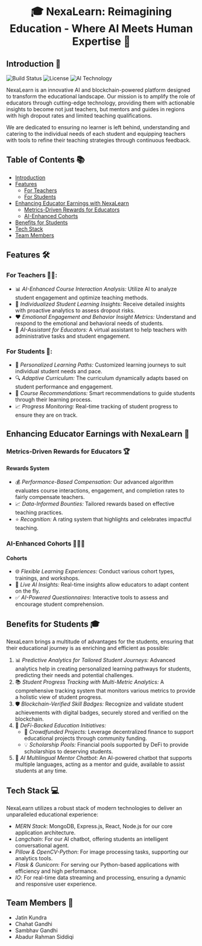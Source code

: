 
<h1 align="center">🎓 NexaLearn: Reimagining Education - Where AI Meets Human Expertise 🚀</h1>

## Introduction 🌟

![Build Status](https://img.shields.io/badge/build-passing-brightgreen)
![License](https://img.shields.io/badge/license-MIT-blue)
![AI Technology](https://img.shields.io/badge/AI-Blockchain-orange)

NexaLearn is an innovative AI and blockchain-powered platform designed to transform the educational landscape. Our mission is to amplify the role of educators through cutting-edge technology, providing them with actionable insights to become not just teachers, but mentors and guides in regions with high dropout rates and limited teaching qualifications.

We are dedicated to ensuring no learner is left behind, understanding and catering to the individual needs of each student and equipping teachers with tools to refine their teaching strategies through continuous feedback.

## Table of Contents 📚

- [Introduction](#introduction)
- [Features](#features)
  - [For Teachers](#for-teachers)
  - [For Students](#for-students)
- [Enhancing Educator Earnings with NexaLearn](#enhancing-educator-earnings-with-nexalearn)
  - [Metrics-Driven Rewards for Educators](#metrics-driven-rewards-for-educators)
  - [AI-Enhanced Cohorts](#ai-enhanced-cohorts)
- [Benefits for Students](#benefits-for-students)
- [Tech Stack](#tech-stack)
- [Team Members](#team-members)

## Features 🛠️

### For Teachers 👩‍🏫:
- 📊 *AI-Enhanced Course Interaction Analysis:* Utilize AI to analyze student engagement and optimize teaching methods.
- 🧠 *Individualized Student Learning Insights:* Receive detailed insights with proactive analytics to assess dropout risks.
- ❤️ *Emotional Engagement and Behavior Insight Metrics:* Understand and respond to the emotional and behavioral needs of students.
- 🤖 *AI-Assistant for Educators:* A virtual assistant to help teachers with administrative tasks and student engagement.

### For Students 🎒:
- 📝 *Personalized Learning Paths:* Customized learning journeys to suit individual student needs and pace.
- 🔍 *Adaptive Curriculum:* The curriculum dynamically adapts based on student performance and engagement.
- 🎯 *Course Recommendations:* Smart recommendations to guide students through their learning process.
- 📈 *Progress Monitoring:* Real-time tracking of student progress to ensure they are on track.

## Enhancing Educator Earnings with NexaLearn 💸

### Metrics-Driven Rewards for Educators 🏆

#### Rewards System

- 💰 *Performance-Based Compensation:* Our advanced algorithm evaluates course interactions, engagement, and completion rates to fairly compensate teachers.
- 📈 *Data-Informed Bounties:* Tailored rewards based on effective teaching practices.
- ⭐ *Recognition:* A rating system that highlights and celebrates impactful teaching.

### AI-Enhanced Cohorts 🧑‍🤝‍🧑

#### Cohorts

- 🌐 *Flexible Learning Experiences:* Conduct various cohort types, trainings, and workshops.
- 📡 *Live AI Insights:* Real-time insights allow educators to adapt content on the fly.
- ✅ *AI-Powered Questionnaires:* Interactive tools to assess and encourage student comprehension.

## Benefits for Students 🎓

NexaLearn brings a multitude of advantages for the students, ensuring that their educational journey is as enriching and efficient as possible:

1. 📊 *Predictive Analytics for Tailored Student Journeys:* Advanced analytics help in creating personalized learning pathways for students, predicting their needs and potential challenges.
2. 📚 *Student Progress Tracking with Multi-Metric Analytics:* A comprehensive tracking system that monitors various metrics to provide a holistic view of student progress.
3. 🛡️ *Blockchain-Verified Skill Badges:* Recognize and validate student achievements with digital badges, securely stored and verified on the blockchain.
4. 🏦 *DeFi-Backed Education Initiatives:*
   - 🌟 *Crowdfunded Projects:* Leverage decentralized finance to support educational projects through community funding.
   - 💡 *Scholarship Pools:* Financial pools supported by DeFi to provide scholarships to deserving students.
5. 🤖 *AI Multilingual Mentor Chatbot:* An AI-powered chatbot that supports multiple languages, acting as a mentor and guide, available to assist students at any time.

## Tech Stack 💻

NexaLearn utilizes a robust stack of modern technologies to deliver an unparalleled educational experience:

- *MERN Stack*: MongoDB, Express.js, React, Node.js for our core application architecture.
- *Langchain*: For our AI chatbot, offering students an intelligent conversational agent.
- *Pillow & OpenCV-Python*: For image processing tasks, supporting our analytics tools.
- *Flask & Gunicorn*: For serving our Python-based applications with efficiency and high performance.
- *IO*: For real-time data streaming and processing, ensuring a dynamic and responsive user experience.

## Team Members 🤝

- Jatin Kundra
- Chahat Gandhi
- Sambhav Gandhi
- Abadur Rahman Siddiqi
